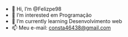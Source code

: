 - 👋 Hi, I’m @Felizpe98
- 👀 I’m interested  em Programação
- 🌱 I’m currently learning  Desenvolvimento web
- 📫 Meu e-mail: consta46438@gmail.com


